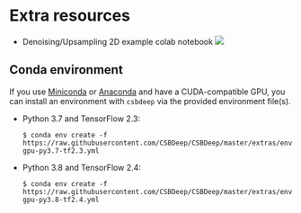 # Extra resources 


* Denoising/Upsampling 2D example colab notebook [![](https://colab.research.google.com/assets/colab-badge.svg)](https://colab.research.google.com/github/csbdeep/csbdeep/blob/master/extras/care_example_denoising_upsampling_2D_colab.ipynb)

## Conda environment

If you use [Miniconda](https://docs.conda.io/en/latest/miniconda.html) or [Anaconda](https://www.anaconda.com/distribution/) and have a CUDA-compatible GPU, you can install an environment with `csbdeep` via the provided environment file(s).

- Python 3.7 and TensorFlow 2.3:

  ```console
  $ conda env create -f https://raw.githubusercontent.com/CSBDeep/CSBDeep/master/extras/environment-gpu-py3.7-tf2.3.yml
  ```

- Python 3.8 and TensorFlow 2.4:

  ```console
  $ conda env create -f https://raw.githubusercontent.com/CSBDeep/CSBDeep/master/extras/environment-gpu-py3.8-tf2.4.yml
  ```
